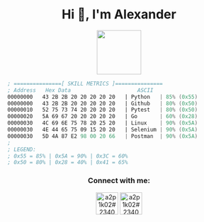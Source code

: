 <h1 align="center">Hi 👋, I'm Alexander</h1>
<p align="center">
  <img height=100 src="https://readme-typing-svg.demolab.com?font=Fira+Code&pause=1000&center=true&vCenter=true&width=435&lines=QA+Engineer" />
</p>

```asm
; ===============[ SKILL METRICS ]===============
; Address   Hex Data                     ASCII          
00000000   43 2B 2B 20 20 20 20 20   | Python   | 85% (0x55) 
00000000   43 2B 2B 20 20 20 20 20   | Github   | 80% (0x50) 
00000010   52 75 73 74 20 20 20 20   | Pytest   | 80% (0x50)   
00000020   5A 69 67 20 20 20 20 20   | Go       | 60% (0x28)  
00000030   4C 69 6E 75 78 20 25 20   | Linux    | 90% (0x5A)
00000030   4E 44 65 75 09 15 20 20   | Selenium | 90% (0x5A)
00000030   5D 4A 87 E2 98 00 20 66   | Postman  | 90% (0x5A)   
;
; LEGEND:
; 0x55 = 85% | 0x5A = 90% | 0x3C = 60%
; 0x50 = 80% | 0x28 = 40% | 0x41 = 65%
```

<!--
<p align="center">
  <a href="https://github.com/a2p1k02?tab=repositories">
    <img height=200 align="center" src="https://github-readme-stats.vercel.app/api?username=a2p1k02&theme=material-palenight&show_icons=true&rank_icon=github" />
    <img height=200 align="center" src="https://github-readme-stats.vercel.app/api/top-langs?username=a2p1k02&layout=compact&langs_count=8&card_width=320&theme=material-palenight&show_icons=true" />
  </a>
</p>
-->

<!--
<h3 align="center">Ma gang:</h3>
<p align="center">
  <a href="https://www.rust-lang.org/" target="_blank"><img src="https://img.icons8.com/?size=100&id=t7vIvDXazOGO&format=png&color=000000" alt="rust" width="50" height="50"/></a>
  <a href="https://www.linux.org/" target="_blank"><img src="https://img.icons8.com/?size=100&id=104289&format=png&color=000000" alt="linux" width="50" height="50"/></a>
  <a href="https://en.cppreference.com/w/" target="_blank"><img src="https://img.icons8.com/?size=100&id=mciovJOS9Auv&format=png&color=000000" alt="c++" width="50" height="50"/></a>
</p>
-->


<h3 align="center">Connect with me:</h3>
<p align="center">
  <a href="https://discord.gg/a2p1k02#2340" target="blank"><img align="center" src="https://img.icons8.com/?size=100&id=61604&format=png&color=000000" alt="a2p1k02#2340" height="50" width="50"/></a>
  <a href="https://t.me/a2p1k02" target="blank"><img align="center" src="https://img.icons8.com/?size=100&id=114954&format=png&color=000000" alt="a2p1k02#2340" height="50" width="50"/></a>
</p>
